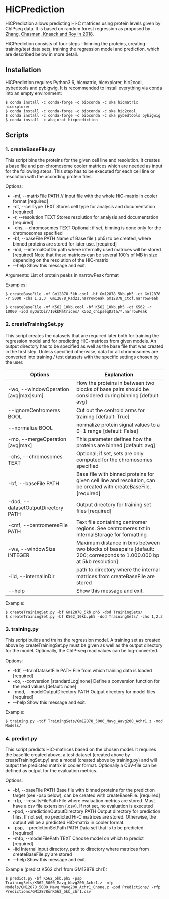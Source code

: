 # HiCPrediction
HiCPrediction allows predicting Hi-C matrices using protein levels given by ChIPseq data. 
It is based on random forest regression as proposed by [Zhang, Chasman, Knaack and Roy in 2018](http://dx.doi.org/10.1101/406322). 

HiCPrediction consists of four steps - binning the proteins, creating training/test data sets, training the regression model and prediction, which are described below in more detail. 


## Installation
HiCPrediction requires Python3.6, hicmatrix, hicexplorer, hic2cool, pybedtools and pybigwig.
It is recommended to install everything via conda into an empty environment:

```
$ conda install -c conda-forge -c bioconda -c ska hicmatrix hicexplorer
$ conda install -c conda-forge -c bioconda -c ska hic2cool
$ conda install -c conda-forge -c bioconda -c ska pybedtools pybigwig
$ conda install -c abajorat hicprediction
```
## Scripts

### 1. createBaseFile.py
This script bins the proteins for the given cell line and resolution.
It creates a base file and per-chromosome cooler matrices which are needed as input for the following steps. 
This step has to be executed for each cell line or resolution with the according protein files.

Options:
 * -mf, --matrixFile PATH  //  Input file with the whole HiC-matrix in cooler format   [required]
 * -ct, --cellType TEXT      Stores cell type for analysis and documentation
                            [required]
 * -r, --resolution TEXT     Stores resolution for analysis and documentation
                            [required]
 * -chs, --chromosomes TEXT  Optional; if set, binning is done only for the
                            chromosomes specified
 * -bf, --baseFile PATH      Name of Base file (.ph5) to be created, where binned proteins are                                  stored for later use. [required]
 * -iod, --internalOutDir   path where internally used matrices will be stored [required]
                            Note that these matrices can be several 100's of MB in size
                            depending on the resolution of the HiC-matrix
 * --help                    Show this message and exit.
  
Arguments: List of protein peaks in narrowPeak format

Examples:
```
$ createBaseFile -mf Gm12878_5kb.cool -bf Gm12878_5kb.ph5 -ct Gm12878 -r 5000 -chs 1,2,3  Gm12878_Rad21.narrowpeak Gm12878_Ctcf.narrowPeak

$ createBaseFile -mf K562_10kb.cool -bf K562_10kb.ph5 -ct K562 -r 10000 -iod myOutDir/10kbMatrices/ K562_chipseqData/*.narrowPeak

```
### 2. createTrainingSet.py
This script creates the datasets that are required later both for training the regression model and for predicting HiC-matrices from given models. An output directory has to be specified as well as the base file that was created in the first step. Unless specified otherwise, data for all chromosomes are converted into training / test datasets with the specific settings chosen by the user.

Options |  Explanation
------|-------
-wo, --windowOperation [avg\|max\|sum] | How the proteins in between two blocks of base pairs should be considered during binning [default: avg]
--ignoreCentromeres BOOL     |   Cut out the centroid arms for training [default: True]
--normalize BOOL             |   normalize protein signal values to a 0-1 range [default: False]
-mo, --mergeOperation [avg\|max] | This parameter defines how the proteins are binned [default: avg]
-chs, --chromosomes TEXT     |   Optional; if set, sets are only computed for the chromosomes specified
-bf, --baseFile PATH         |   Base file with binned proteins for given cell line and resolution, can be created with createBaseFile.  [required]
-dod, --datasetOutputDirectory PATH | Output directory for training set files [required]
-cmf, --centromeresFile PATH |  Text file containing centromer regions. See centromeres.txt in InternalStorage for formatting
-ws, --windowSize INTEGER     |  Maximum distance in bins between two blocks of basepairs [default: 200; corresponds to 1.000.000 bp at 5kb resolution]
-iid, --internalInDir | path to directory where the internal matrices from createBaseFile are stored
--help                         | Show this message and exit.

Example:
```
$ createTrainingSet.py -bf Gm12878_5kb.ph5 -dod TrainingSets/
$ createTrainingSet.py -bf K562_10kb.ph5 -dod TrainingSets/ -chs 1,2,3
```
### 3. training.py
This script builds and trains the regression model. A training set as created above by createTrainingSet.py must be given as well as the output directory for the model.
Optionally, the ChIP-seq read values can be log-converted.


Options:
 * -tdf, --trainDatasetFile PATH   File from which training data is loaded
                                  [required]
 * -co, --conversion [standardLog|none]
                                  Define a conversion function for the read
                                  values  [default: none]
 * -mod, --modelOutputDirectory PATH
                                  Output directory for model files  [required]
 * --help                          Show this message and exit.

Example:
```
$ training.py -tdf TrainingSets/Gm12878_5000_Mavg_Wavg200_Achr1.z -mod Models/

```
### 4. predict.py
This script predicts HiC-matrices based on the chosen model. It requires the basefile created above, a test dataset (created above by createTrainingSet.py) and a model (created above by training.py) and will output the predicted matrix in cooler format.
Optionally a CSV-file can be defined as output for the evaluation metrics.

Options:
 * -bf, --baseFile PATH            Base file with binned proteins for the prediction target (see -psp below), can be created with createBaseFile.  [required]
 * -rfp, --resultsFilePath     File where evaluation metrics are stored. Must have a csv file extension (.csv). If not set, no evaluation is executed
 * -pod, --predictionOutputDirectory PATH
                                  Output directory for prediction files. If
                                  not set, no predicted Hi-C matrices are stored.
                                  Otherwise, the output will be a predicted HiC-matrix in cooler format.
 * -psp, --predictionSetPath PATH  Data set that is to be predicted.
                                  [required]
 * -mfp, --modelFilePath TEXT      Choose model on which to predict  [required]
 * -iid                            Internal input directory, path to directory where matrices from createBaseFile.py are stored
 * --help                          Show this message and exit.

Example (predict K562 chr1 from GM12878 chr1):
```
$ predict.py -bf K562_5kb.ph5 -psp TrainingSets/K562_5000_Mavg_Wavg200_Achr1.z -mfp Models/GM12878_5000_Mavg_Wavg200_Achr1_Cnone.z -pod Predictions/ -rfp Predictions/GM12878onK562_5kb_chr1.csv
```
